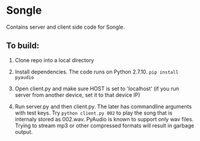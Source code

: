 # Songle
Contains server and client side code for Songle.


## To build: 

1. Clone repo into a local directory
2. Install dependencies. The code runs on Python 2.7.10.
`pip install pyaudio`

3. Open client.py and make sure HOST is set to 'localhost' (if you run server from another device, set it to that device IP)
4. Run server.py and then client.py. The later has commandline arguments with test keys. Try `python client.py 002` to play the song that is internaly stored as 002.wav. PyAudio is known to support only wav files. Trying to stream mp3 or other compressed formats will result in garbage output.
